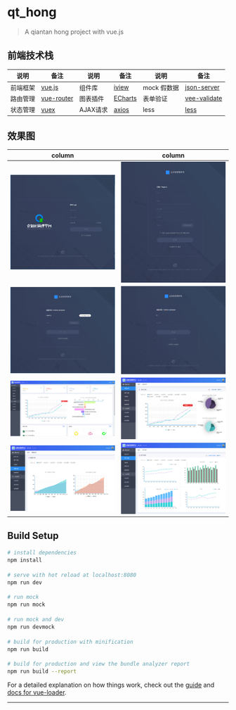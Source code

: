 # qt_hong

> A qiantan hong project with vue.js

## 前端技术栈
| 说明 | 备注 | 说明 | 备注 |说明 | 备注 |
|--------|--------|--------|--------|--------|--------|
|  前端框架 |  [vue.js](https://cn.vuejs.org) | 组件库 | [iview](https://www.iviewui.com) | mock 假数据 | [json-server](https://github.com/typicode/json-server) |
| 路由管理 |  [vue-router](https://router.vuejs.org) | 图表插件 | [ECharts](http://echarts.baidu.com) | 表单验证 | [vee-validate](http://vee-validate.logaretm.com)|
| 状态管理 | [vuex](https://vuex.vuejs.org) | AJAX请求 | [axios](https://github.com/axios/axios) | less | [less](http://lesscss.cn) |

## 效果图
| column | column |
|--------|--------|
|  ![login](resource/login.png) | ![join](resource/join.png) |
| ![forget](resource/forget-1.png) | ![forget](resource/forget-2.png) |
| ![主页](resource/v2.0/主页.jpg) | ![join](resource/v2.0/收入成本.jpg) |
| ![主页](resource/v2.0/预警分析.jpg) | ![join](resource/v2.0/资产负债.jpg) |

## Build Setup

``` bash
# install dependencies
npm install

# serve with hot reload at localhost:8080
npm run dev

# run mock
npm run mock

# run mock and dev
npm run devmock

# build for production with minification
npm run build

# build for production and view the bundle analyzer report
npm run build --report
```

For a detailed explanation on how things work, check out the [guide](http://vuejs-templates.github.io/webpack/) and [docs for vue-loader](http://vuejs.github.io/vue-loader).

***